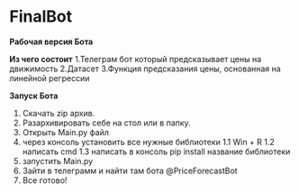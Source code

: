 # FinalBot

**Рабочая версия Бота**

**Из чего состоит**
1.Телеграм бот который предсказывает цены на движимость
2.Датасет
3.Функция предсказания цены, основанная на линейной регрессии


**Запуск Бота**

1. Скачать zip архив.
2. Разархивировать себе на стол или в папку.
3. Открыть Main.py файл
4. через консоль установить все нужные библиотеки
   1.1 Win + R
   1.2 написать cmd
   1.3 написать в консоль pip install название библиотеки
5. запустить Main.py
6. Зайти в телеграмм и найти там бота @PriceForecastBot
7. Все готово!
